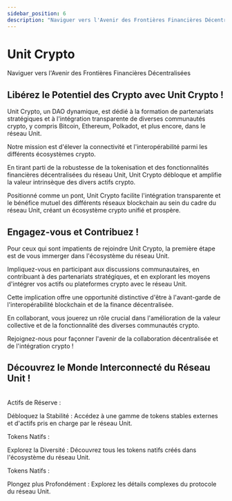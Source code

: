 ```yaml
---
sidebar_position: 6
description: "Naviguer vers l'Avenir des Frontières Financières Décentralisées"
---
```


# Unit Crypto

Naviguer vers l'Avenir des Frontières Financières Décentralisées

## Libérez le Potentiel des Crypto avec Unit Crypto !

Unit Crypto, un DAO dynamique, est dédié à la formation de partenariats stratégiques et à l'intégration transparente de diverses communautés crypto, y compris Bitcoin, Ethereum, Polkadot, et plus encore, dans le réseau Unit.

Notre mission est d'élever la connectivité et l'interopérabilité parmi les différents écosystèmes crypto.

En tirant parti de la robustesse de la tokenisation et des fonctionnalités financières décentralisées du réseau Unit, Unit Crypto débloque et amplifie la valeur intrinsèque des divers actifs crypto.

Positionné comme un pont, Unit Crypto facilite l'intégration transparente et le bénéfice mutuel des différents réseaux blockchain au sein du cadre du réseau Unit, créant un écosystème crypto unifié et prospère.

## Engagez-vous et Contribuez !

Pour ceux qui sont impatients de rejoindre Unit Crypto, la première étape est de vous immerger dans l'écosystème du réseau Unit.

Impliquez-vous en participant aux discussions communautaires, en contribuant à des partenariats stratégiques, et en explorant les moyens d'intégrer vos actifs ou plateformes crypto avec le réseau Unit.

Cette implication offre une opportunité distinctive d'être à l'avant-garde de l'interopérabilité blockchain et de la finance décentralisée.

En collaborant, vous jouerez un rôle crucial dans l'amélioration de la valeur collective et de la fonctionnalité des diverses communautés crypto.

Rejoignez-nous pour façonner l'avenir de la collaboration décentralisée et de l'intégration crypto !

## Découvrez le Monde Interconnecté du Réseau Unit !

<br />

<div class="docs-grid-alt">
  <div class="docs-card-alt">
    <div class="docs-card-alt-header">
      <span>Actifs de Réserve :</span>
    </div>
    <div class="docs-card-alt-description">
      <p>
        Débloquez la Stabilité : Accédez à une gamme de tokens stables externes et d'actifs pris en charge par le réseau Unit.
      </p>
    </div>
  </div>
  <div class="docs-card-alt">
    <div class="docs-card-alt-header">
      <span>Tokens Natifs :</span>
    </div>
    <div class="docs-card-alt-description">
      <p>
        Explorez la Diversité : Découvrez tous les tokens natifs créés dans l'écosystème du réseau Unit.
      </p>
    </div>
  </div>
  <div class="docs-card-alt">
    <div class="docs-card-alt-header">
      <span>Tokens Natifs :</span>
    </div>
    <div class="docs-card-alt-description">
      <p>
        Plongez plus Profondément : Explorez les détails complexes du protocole du réseau Unit.
      </p>
    </div>
  </div>
</div>
